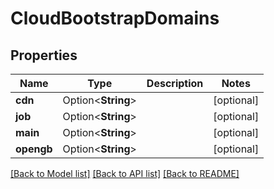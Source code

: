# CloudBootstrapDomains

## Properties

Name | Type | Description | Notes
------------ | ------------- | ------------- | -------------
**cdn** | Option<**String**> |  | [optional]
**job** | Option<**String**> |  | [optional]
**main** | Option<**String**> |  | [optional]
**opengb** | Option<**String**> |  | [optional]

[[Back to Model list]](../README.md#documentation-for-models) [[Back to API list]](../README.md#documentation-for-api-endpoints) [[Back to README]](../README.md)


